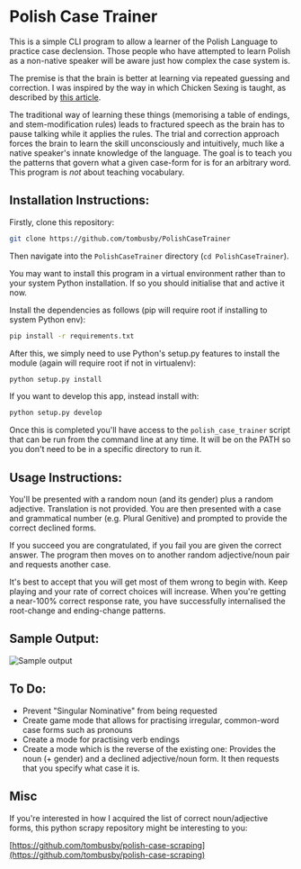 
# Polish Case Trainer

This is a simple CLI program to allow a learner of the Polish Language to practice case declension. Those people who have attempted to learn Polish as a non-native speaker will be aware just how complex the case system is.

The premise is that the brain is better at learning via repeated guessing and correction. I was inspired by the way in which Chicken Sexing is taught, as described by [this article](http://www.businessinsider.com/the-incredible-intuition-of-professional-chicken-sexers-2012-3).

The traditional way of learning these things (memorising a table of endings, and stem-modification rules) leads to fractured speech as the brain has to pause talking while it applies the rules. The trial and correction approach forces the brain to learn the skill unconsciously and intuitively, much like a native speaker's innate knowledge of the language. The goal is to teach you the patterns that govern what a given case-form for is for an arbitrary word. This program is *not* about teaching vocabulary.

## Installation Instructions:

Firstly, clone this repository:

```bash
git clone https://github.com/tombusby/PolishCaseTrainer
```

Then navigate into the `PolishCaseTrainer` directory (`cd PolishCaseTrainer`).

You may want to install this program in a virtual environment rather than to your system Python installation. If so you should initialise that and active it now.

Install the dependencies as follows (pip will require root if installing to system Python env):

```bash
pip install -r requirements.txt
```

After this, we simply need to use Python's setup.py features to install the module (again will require root if not in virtualenv):

```bash
python setup.py install
```

If you want to develop this app, instead install with:

```bash
python setup.py develop
```

Once this is completed you'll have access to the `polish_case_trainer` script that can be run from the command line at any time. It will be on the PATH so you don't need to be in a specific directory to run it.

## Usage Instructions:

You'll be presented with a random noun (and its gender) plus a random adjective. Translation is not provided. You are then presented with a case and grammatical number (e.g. Plural Genitive) and prompted to provide the correct declined forms.

If you succeed you are congratulated, if you fail you are given the correct answer. The program then moves on to another random adjective/noun pair and requests another case.

It's best to accept that you will get most of them wrong to begin with. Keep playing and your rate of correct choices will increase. When you're getting a near-100% correct response rate, you have successfully internalised the root-change and ending-change patterns.

## Sample Output:

![Sample output](https://raw.githubusercontent.com/tombusby/PolishCaseTrainer/master/readme-files/terminal.png)

## To Do:

* Prevent "Singular Nominative" from being requested
* Create game mode that allows for practising irregular, common-word case forms such as pronouns
* Create a mode for practising verb endings
* Create a mode which is the reverse of the existing one: Provides the noun (+ gender) and a declined adjective/noun form. It then requests that you specify what case it is.

## Misc

If you're interested in how I acquired the list of correct noun/adjective forms, this python scrapy repository might be interesting to you:

[https://github.com/tombusby/polish-case-scraping](https://github.com/tombusby/polish-case-scraping)
